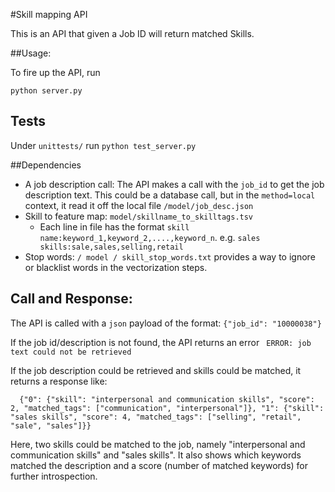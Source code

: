 #Skill mapping API 

This is an API that given a Job ID will return matched Skills. 

##Usage:

To fire up the API, run 

`python server.py`

## Tests 

Under `unittests/` run `python test_server.py`

##Dependencies

* A job description call: The API makes a call with the `job_id` to get the  job description text. This could be a database call, but in the `method=local` context, it read it off the local file `/model/job_desc.json`
* Skill to feature map:   `model/skillname_to_skilltags.tsv`  
	* Each line in file has the format `skill name:keyword_1,keyword_2,....,keyword_n`. e.g. `sales skills:sale,sales,selling,retail`
* Stop words: `/ model / skill_stop_words.txt` provides a way  to ignore or blacklist words in the vectorization steps.

## Call and  Response:

The API is called with a `json` payload of the format:
`{"job_id": "10000038"}`


If the job id/description is not found, the API returns an error 
` ERROR: job text could not be retrieved`

If the job description could be retrieved and skills could be matched, it returns a response like:

```Response:
  {"0": {"skill": "interpersonal and communication skills", "score": 2, "matched_tags": ["communication", "interpersonal"]}, "1": {"skill": "sales skills", "score": 4, "matched_tags": ["selling", "retail", "sale", "sales"]}}
```

Here, two skills could be matched to the job, namely "interpersonal and communication skills"  and "sales skills". It also shows which keywords matched the description and a score (number of matched keywords) for further introspection. 
